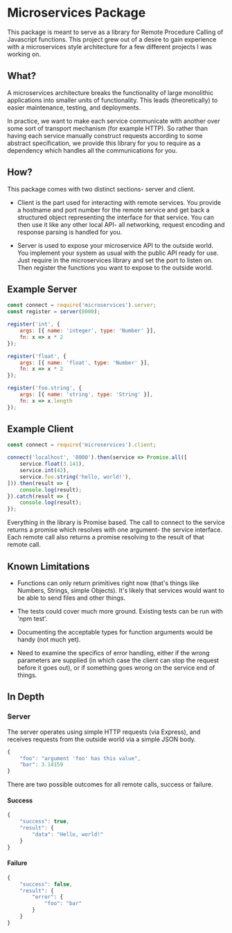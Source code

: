 # Microservices Package

This package is meant to serve as a library for Remote Procedure Calling of Javascript functions. This project grew out of a desire to gain experience with a microservices style architecture for a few different projects I was working on.

## What?

A microservices architecture breaks the functionality of large monolithic applications into smaller units of functionality. This leads (theoretically) to easier maintenance, testing, and deployments.

In practice, we want to make each service communicate with another over some sort of transport mechanism (for example HTTP). So rather than having each service manually construct requests according to some abstract specification, we provide this library for you to require as a dependency which handles all the communications for you.

## How?

This package comes with two distinct sections- server and client.

* Client is the part used for interacting with remote services. You provide a hostname and port number for the remote service and get back a structured object representing the interface for that service. You can then use it like any other local API- all networking, request encoding and response parsing is handled for you.

* Server is used to expose your microservice API to the outside world. You implement your system as usual with the public API ready for use. Just require in the microservices library and set the port to listen on. Then register the functions you want to expose to the outside world.

## Example Server
```javascript
const connect = require('microservices').server;
const register = server(8000);

register('int', {
    args: [{ name: 'integer', type: 'Number' }],
    fn: x => x * 2
});

register('float', {
    args: [{ name: 'float', type: 'Number' }],
    fn: x => x * 2
});

register('foo.string', {
    args: [{ name: 'string', type: 'String' }],
    fn: x => x.length
});
```

## Example Client
```javascript
const connect = require('microservices').client;

connect('localhost', '8000').then(service => Promise.all([
    service.float(3.141),
    service.int(42),
    service.foo.string('hello, world!'),
])).then(result => {
    console.log(result);
}).catch(result => {
    console.log(result);
});
```
Everything in the library is Promise based. The call to connect to the service returns a promise which resolves with one argument- the service interface. Each remote call also returns a promise resolving to the result of that remote call.

## Known Limitations

* Functions can only return primitives right now (that's things like Numbers, Strings, simple Objects). It's likely that services would want to be able to send files and other things.

* The tests could cover much more ground. Existing tests can be run with 'npm test'.

* Documenting the acceptable types for function arguments would be handy (not much yet).

* Need to examine the specifics of error handling, either if the wrong parameters are supplied (in which case the client can stop the request before it goes out), or if something goes wrong on the service end of things.

## In Depth

### Server
The server operates using simple HTTP requests (via Express), and receives requests from the outside world via a simple JSON body.

```javascript
{
    "foo": "argument 'foo' has this value",
    "bar": 3.14159
}
```

There are two possible outcomes for all remote calls, success or failure.

#### Success

```javascript
{
    "success": true,
    "result": {
        "data": "Hello, world!"
    }
}
```

#### Failure

```javascript
{
    "success": false,
    "result": {
        "error": {
            "foo": "bar"
        }
    }
}
```
